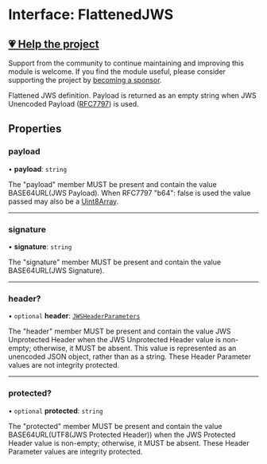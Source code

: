 # Interface: FlattenedJWS

## [💗 Help the project](https://github.com/sponsors/panva)

Support from the community to continue maintaining and improving this module is welcome. If you find the module useful, please consider supporting the project by [becoming a sponsor](https://github.com/sponsors/panva).

Flattened JWS definition. Payload is returned as an empty string when JWS Unencoded Payload
([RFC7797](https://www.rfc-editor.org/rfc/rfc7797)) is used.

## Properties

### payload

• **payload**: `string`

The "payload" member MUST be present and contain the value BASE64URL(JWS Payload). When RFC7797
"b64": false is used the value passed may also be a [Uint8Array](https://developer.mozilla.org/docs/Web/JavaScript/Reference/Global_Objects/Uint8Array).

***

### signature

• **signature**: `string`

The "signature" member MUST be present and contain the value BASE64URL(JWS Signature).

***

### header?

• `optional` **header**: [`JWSHeaderParameters`](JWSHeaderParameters.md)

The "header" member MUST be present and contain the value JWS Unprotected Header when the JWS
Unprotected Header value is non- empty; otherwise, it MUST be absent. This value is represented
as an unencoded JSON object, rather than as a string. These Header Parameter values are not
integrity protected.

***

### protected?

• `optional` **protected**: `string`

The "protected" member MUST be present and contain the value BASE64URL(UTF8(JWS Protected
Header)) when the JWS Protected Header value is non-empty; otherwise, it MUST be absent. These
Header Parameter values are integrity protected.
